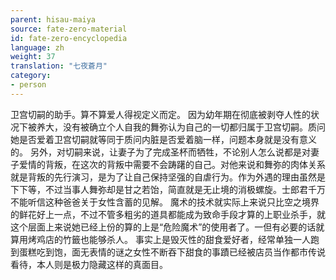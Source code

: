 ```yaml
---
parent: hisau-maiya
source: fate-zero-material
id: fate-zero-encyclopedia
language: zh
weight: 37
translation: "七夜蒼月"
category:
- person
---
```


卫宫切嗣的助手。算不算爱人得视定义而定。
因为幼年期在彻底被剥夺人性的状况下被养大，没有被确立个人自我的舞弥认为自己的一切都归属于卫宫切嗣。质问她是否爱着卫宫切嗣就等同于质问内脏是否爱着脑一样，问题本身就是没有意义的。
另外，对切嗣来说，让妻子为了完成圣杯而牺牲，不论别人怎么说都是对妻子爱情的背叛，在这次的背叛中需要不会踌躇的自己。对他来说和舞弥的肉体关系就是背叛的先行演习，是为了让自己保持坚强的自虐行为。作为外遇的理由虽然是下下等，不过当事人舞弥却是甘之若饴，简直就是无止境的消极螺旋。士郎君千万不能听信这种爸爸关于女性含蓄的见解。
魔术的技术就实际上来说只比空之境界的鲜花好上一点，不过不管多粗劣的道具都能成为致命手段才算的上职业杀手，就这个层面上来说她已经上份的算的上是“危险魔术”的使用者了。一但有必要的话就算用烤鸡店的竹籤也能够杀人。
事实上是毁灭性的甜食爱好者，经常单独一人跑到蛋糕吃到饱，面无表情的谜之女性不断吞下甜食的事蹟已经被店员当作都市传说看待，本人则是极力隐藏这样的真面目。
